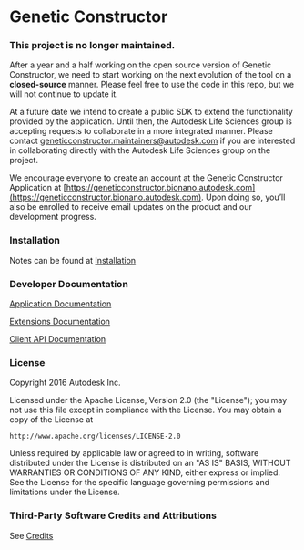 # Genetic Constructor

### This project is no longer maintained.

After a year and a half working on the open source version of Genetic Constructor, we need to start working on the next evolution of the tool on a **closed-source** manner. Please feel free to use the code in this repo, but we will not continue to update it.

At a future date we intend to create a public SDK to extend the functionality provided by the application. Until then, the Autodesk Life Sciences group is accepting requests to collaborate in a more integrated manner. Please contact [geneticconstructor.maintainers@autodesk.com](mailto:geneticconstructor.maintainers@autodesk.com) if you are interested in collaborating directly with the Autodesk Life Sciences group on the project.

We encourage everyone to create an account at the Genetic Constructor Application at [https://geneticconstructor.bionano.autodesk.com](https://geneticconstructor.bionano.autodesk.com). Upon doing so, you’ll also be enrolled to receive email updates on the product and our development progress.

### Installation

Notes can be found at [Installation](docs/installation/installation.md)

### Developer Documentation

[Application Documentation](docs/README.md)

[Extensions Documentation](docs/extensions/README.md)

[Client API Documentation](https://geneticconstructor.bionano.autodesk.com/help/docs/)

### License

Copyright 2016 Autodesk Inc.

Licensed under the Apache License, Version 2.0 (the "License");
you may not use this file except in compliance with the License.
You may obtain a copy of the License at

    http://www.apache.org/licenses/LICENSE-2.0

Unless required by applicable law or agreed to in writing, software
distributed under the License is distributed on an "AS IS" BASIS,
WITHOUT WARRANTIES OR CONDITIONS OF ANY KIND, either express or implied.
See the License for the specific language governing permissions and
limitations under the License.

### Third-Party Software Credits and Attributions

See [Credits](docs/credits.md)
